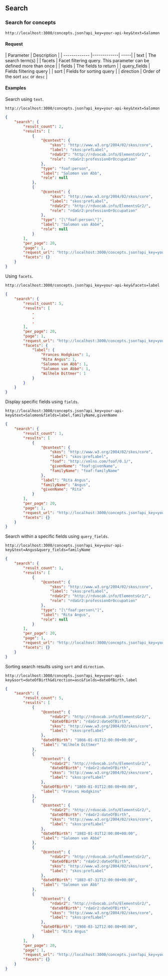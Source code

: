 ## Search ##

### Search for concepts ###
`http://localhost:3000/concepts.json?api_key=your-api-key&text=Salomon`

#### Request ####

| Parameter        | Description           |
| ------------- |-------------| -----|
| text          | The search term(s) |
| facets        | Facet filtering query. This parameter can be defined more than once |
| fields        | The fields to return |
| query_fields  | Fields filtering query |
| sort          | Fields for sorting query |
| direction     | Order of the sort `asc` or `desc` |

#### Examples ####

Search using `text`.

`http://localhost:3000/concepts.json?api_key=your-api-key&text=Salomon`

```json
{
    "search": {
        "result_count": 2,
        "results": [
            {
                "@context": {
                    "skos": "http://www.w3.org/2004/02/skos/core",
                    "label": "skos:prefLabel",
                    "rdaGr2": "http://rdvocab.info/ElementsGr2/",
                    "role": "rdaGr2:professionOrOccupation"
                },
                "type": "foaf:person",
                "label": "Salomon van Abb",
                "role": null
            },
            {
                "@context": {
                    "skos": "http://www.w3.org/2004/02/skos/core",
                    "label": "skos:prefLabel",
                    "rdaGr2": "http://rdvocab.info/ElementsGr2/",
                    "role": "rdaGr2:professionOrOccupation"
                },
                "type": "[\"foaf:person\"]",
                "label": "Salomon van Abbé",
                "role": null
            }
        ],
        "per_page": 20,
        "page": 1,
        "request_url": "http://localhost:3000/concepts.json?api_key=your-api-key&text=Salomon",
        "facets": {}
    }
}
```

Using `facets`.

`http://localhost:3000/concepts.json?api_key=your-api-key&facets=label`

```json
{
    "search": {
        "result_count": 5,
        "results": [
            .
            .
            .
        ],
        "per_page": 20,
        "page": 1,
        "request_url": "http://localhost:3000/concepts.json?api_key=your-api-key&facets=label",
        "facets": {
            "label": {
                "Frances Hodgkins": 1,
                "Rita Angus": 1,
                "Salomon van Abb": 1,
                "Salomon van Abbé": 1,
                "Wilhelm Dittmer": 1
            }
        }
    }
}
```

Display specific fields using `fields`.

`http://localhost:3000/concepts.json?api_key=your-api-key&text=Salomon&fields=label,familyName,givenName`

```json
{
    "search": {
        "result_count": 1,
        "results": [
            {
                "@context": {
                    "skos": "http://www.w3.org/2004/02/skos/core",
                    "label": "skos:prefLabel",
                    "foaf": "http://xmlns.com/foaf/0.1/",
                    "givenName": "foaf:givenName",
                    "familyName": "foaf:familyName"
                },
                "label": "Rita Angus",
                "familyName": "Angus",
                "givenName": "Rita"
            }
        ],
        "per_page": 20,
        "page": 1,
        "request_url": "http://localhost:3000/concepts.json?api_key=your-api-key&text=Rita&fields=label,familyName,givenName",
        "facets": {}
    }
}
```

Search within a specific fields using `query_fields`.

`http://localhost:3000/concepts.json?api_key=your-api-key&text=Angus&query_fields=familyName`

```json
{
    "search": {
        "result_count": 1,
        "results": [
            {
                "@context": {
                    "skos": "http://www.w3.org/2004/02/skos/core",
                    "label": "skos:prefLabel",
                    "rdaGr2": "http://rdvocab.info/ElementsGr2/",
                    "role": "rdaGr2:professionOrOccupation"
                },
                "type": "[\"foaf:person\"]",
                "label": "Rita Angus",
                "role": null
            }
        ],
        "per_page": 20,
        "page": 1,
        "request_url": "http://localhost:3000/concepts.json?api_key=your-api-key&text=Angus&query_fields=familyName",
        "facets": {}
    }
}
```

Sorting search results using `sort` and `direction`.

`http://localhost:3000/concepts.json?api_key=your-api-key&sort=dateOfBirth&direction=asc&fields=dateOfBirth,label`

```json
{
    "search": {
        "result_count": 5,
        "results": [
            {
                "@context": {
                    "rdaGr2": "http://rdvocab.info/ElementsGr2/",
                    "dateOfBirth": "rdaGr2:dateOfBirth",
                    "skos": "http://www.w3.org/2004/02/skos/core",
                    "label": "skos:prefLabel"
                },
                "dateOfBirth": "1866-01-01T12:00:00+00:00",
                "label": "Wilhelm Dittmer"
            },
            {
                "@context": {
                    "rdaGr2": "http://rdvocab.info/ElementsGr2/",
                    "dateOfBirth": "rdaGr2:dateOfBirth",
                    "skos": "http://www.w3.org/2004/02/skos/core",
                    "label": "skos:prefLabel"
                },
                "dateOfBirth": "1869-01-01T12:00:00+00:00",
                "label": "Frances Hodgkins"
            },
            {
                "@context": {
                    "rdaGr2": "http://rdvocab.info/ElementsGr2/",
                    "dateOfBirth": "rdaGr2:dateOfBirth",
                    "skos": "http://www.w3.org/2004/02/skos/core",
                    "label": "skos:prefLabel"
                },
                "dateOfBirth": "1883-01-01T12:00:00+00:00",
                "label": "Salomon van Abbé"
            },
            {
                "@context": {
                    "rdaGr2": "http://rdvocab.info/ElementsGr2/",
                    "dateOfBirth": "rdaGr2:dateOfBirth",
                    "skos": "http://www.w3.org/2004/02/skos/core",
                    "label": "skos:prefLabel"
                },
                "dateOfBirth": "1883-07-31T12:00:00+00:00",
                "label": "Salomon van Abb"
            },
            {
                "@context": {
                    "rdaGr2": "http://rdvocab.info/ElementsGr2/",
                    "dateOfBirth": "rdaGr2:dateOfBirth",
                    "skos": "http://www.w3.org/2004/02/skos/core",
                    "label": "skos:prefLabel"
                },
                "dateOfBirth": "1908-03-12T12:00:00+00:00",
                "label": "Rita Angus"
            }
        ],
        "per_page": 20,
        "page": 1,
        "request_url": "http://localhost:3000/concepts.json?api_key=your-api-key&sort=dateOfBirth&direction=asc&fields=dateOfBirth,label",
        "facets": {}
    }
}
```
